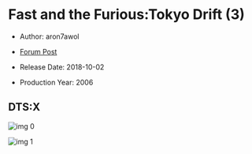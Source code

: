 # Fast and the Furious:Tokyo Drift (3)

* Author: aron7awol

* [Forum Post](https://www.avsforum.com/threads/bass-eq-for-filtered-movies.2995212/post-56893542)

* Release Date: 2018-10-02
* Production Year: 2006

## DTS:X

![img 0](https://i.imgur.com/tKJ9zXP.jpg)

![img 1](https://i.imgur.com/Pcmo0p7.jpg)


